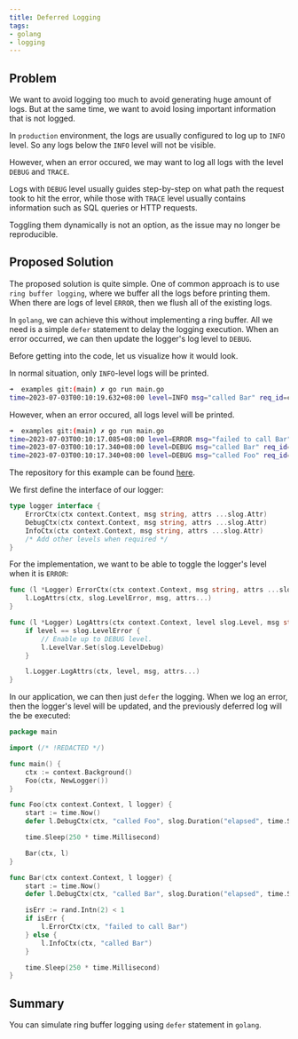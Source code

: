 ```yaml
---
title: Deferred Logging
tags:
- golang
- logging
---
```



## Problem

We want to avoid logging too much to avoid generating huge amount of logs. But at the same time, we want to avoid losing important information that is not logged.

In `production` environment, the logs are usually configured to log up to `INFO` level. So any logs below the `INFO` level will not be visible.


However, when an error occured, we may want to log all logs with the level `DEBUG` and `TRACE`.

Logs with `DEBUG` level usually guides step-by-step on what path the request took to hit the error, while those with `TRACE` level usually contains information such as SQL queries or HTTP requests.

Toggling them dynamically is not an option, as the issue may no longer be reproducible.


## Proposed Solution

The proposed solution is quite simple. One of common approach is to use `ring buffer logging`, where we buffer all the logs before printing them. When there are logs of level `ERROR`, then we flush all of the existing logs.


In `golang`, we can achieve this without implementing a ring buffer. All we need is a simple `defer` statement to delay the logging execution. When an error occurred, we can then update the logger's log level to `DEBUG`.


Before getting into the code, let us visualize how it would look.

In normal situation, only `INFO`-level logs will be printed.

```bash
➜  examples git:(main) ✗ go run main.go
time=2023-07-03T00:10:19.632+08:00 level=INFO msg="called Bar" req_id=cigq2qvltaq0dcj5tat0
```

However, when an error occured, all logs level will be printed.
```bash
➜  examples git:(main) ✗ go run main.go
time=2023-07-03T00:10:17.085+08:00 level=ERROR msg="failed to call Bar" req_id=cigq2q7ltaq0d1n2nle0
time=2023-07-03T00:10:17.340+08:00 level=DEBUG msg="called Bar" req_id=cigq2q7ltaq0d1n2nle0 elapsed=342ns
time=2023-07-03T00:10:17.340+08:00 level=DEBUG msg="called Foo" req_id=cigq2q7ltaq0d1n2nle0 elapsed=458ns
```


The repository for this example can be found [here](https://github.com/alextanhongpin/go-slog-ring-buffer/tree/main/examples).


We first define the interface of our logger:

```go
type logger interface {
	ErrorCtx(ctx context.Context, msg string, attrs ...slog.Attr)
	DebugCtx(ctx context.Context, msg string, attrs ...slog.Attr)
	InfoCtx(ctx context.Context, msg string, attrs ...slog.Attr)
	/* Add other levels when required */
}
```

For the implementation, we want to be able to toggle the logger's level when it is `ERROR`:

```go
func (l *Logger) ErrorCtx(ctx context.Context, msg string, attrs ...slog.Attr) {
	l.LogAttrs(ctx, slog.LevelError, msg, attrs...)
}

func (l *Logger) LogAttrs(ctx context.Context, level slog.Level, msg string, attrs ...slog.Attr) {
	if level == slog.LevelError {
		// Enable up to DEBUG level.
		l.LevelVar.Set(slog.LevelDebug)
	}

	l.Logger.LogAttrs(ctx, level, msg, attrs...)
}
```

In our application, we can then just `defer` the logging. When we log an error, then the logger's level will be updated, and the previously deferred log will the be executed:


```go
package main

import (/* !REDACTED */)

func main() {
	ctx := context.Background()
	Foo(ctx, NewLogger())
}

func Foo(ctx context.Context, l logger) {
	start := time.Now()
	defer l.DebugCtx(ctx, "called Foo", slog.Duration("elapsed", time.Since(start)))

	time.Sleep(250 * time.Millisecond)

	Bar(ctx, l)
}

func Bar(ctx context.Context, l logger) {
	start := time.Now()
	defer l.DebugCtx(ctx, "called Bar", slog.Duration("elapsed", time.Since(start)))

	isErr := rand.Intn(2) < 1
	if isErr {
		l.ErrorCtx(ctx, "failed to call Bar")
	} else {
		l.InfoCtx(ctx, "called Bar")
	}

	time.Sleep(250 * time.Millisecond)
}
```


## Summary

You can simulate ring buffer logging using `defer` statement in `golang`.
